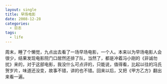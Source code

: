 ```yaml
---
layout: single
title: 早场电影
date: 2008-12-28
categories:
  - 日志
tags:
  - life
---
```


周末，睡了个懒觉，九点出去看了一场早场电影，一个人。本来以为早场电影人会很少，结果发现电影院门口居然还排了队，当然了，都是冲着冯小刚的《非诚勿扰》来的，对于这部电影，我没什么可点评的，只能说，值得看，比起以往的冯氏贺岁片，味道还没变，故事不错，讲的也不错。回来以后，又把《甲方乙方》翻出来看一遍。
